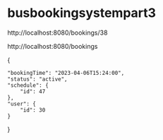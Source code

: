 # busbookingsystempart3

http://localhost:8080/bookings/38


http://localhost:8080/bookings

{
  
    "bookingTime": "2023-04-06T15:24:00",
    "status": "active",
    "schedule": {
        "id": 47
    },
    "user": {
        "id": 30
    }
}
